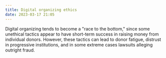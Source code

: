 ```yaml
---
title: Digital organizing ethics
date: 2023-03-17 21:05
---
```


Digital organizing tends to become a "race to the bottom," since some unethical tactics appear to have short-term success in raising money from individual donors. However, these tactics can lead to donor fatigue, distrust in progressive institutions, and in some extreme cases lawsuits alleging outright fraud.